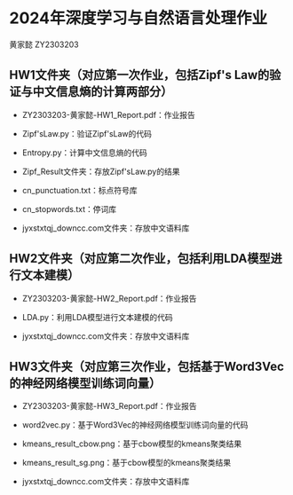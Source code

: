 # 2024年深度学习与自然语言处理作业

黄家懿 ZY2303203

## HW1文件夹（对应第一次作业，包括Zipf's Law的验证与中文信息熵的计算两部分）

- ZY2303203-黄家懿-HW1_Report.pdf：作业报告

- Zipf'sLaw.py：验证Zipf'sLaw的代码

- Entropy.py：计算中文信息熵的代码

- Zipf_Result文件夹：存放Zipf'sLaw.py的结果

- cn_punctuation.txt：标点符号库

- cn_stopwords.txt：停词库

- jyxstxtqj_downcc.com文件夹：存放中文语料库

## HW2文件夹（对应第二次作业，包括利用LDA模型进行文本建模）

- ZY2303203-黄家懿-HW2_Report.pdf：作业报告

- LDA.py：利用LDA模型进行文本建模的代码

- jyxstxtqj_downcc.com文件夹：存放中文语料库

## HW3文件夹（对应第三次作业，包括基于Word3Vec的神经网络模型训练词向量）

- ZY2303203-黄家懿-HW3_Report.pdf：作业报告

- word2vec.py：基于Word3Vec的神经网络模型训练词向量的代码

- kmeans_result_cbow.png：基于cbow模型的kmeans聚类结果

- kmeans_result_sg.png：基于cbow模型的kmeans聚类结果

- jyxstxtqj_downcc.com文件夹：存放中文语料库
